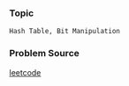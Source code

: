 ### Topic

    Hash Table, Bit Manipulation

### Problem Source

[leetcode](https://leetcode.com/problems/single-number/#/description)
